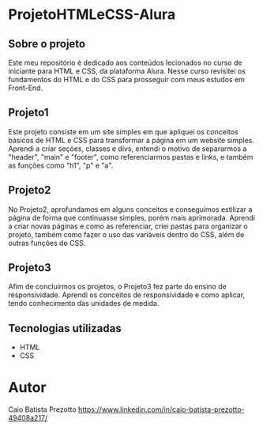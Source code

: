 # ProjetoHTMLeCSS-Alura

## Sobre o projeto

Este meu repositório é dedicado aos conteúdos lecionados no curso de iniciante para HTML e CSS, da plataforma Alura. Nesse curso revisitei os fundamentos do HTML e do CSS para prosseguir com meus estudos em Front-End.

## Projeto1

Este projeto consiste em um site simples em que apliquei os conceitos básicos de HTML e CSS para transformar a página em um website simples. Aprendi a criar seções, classes e divs, entendi o motivo de separarmos a "header", "main" e "footer", como referenciarmos pastas e links, e também as funções como "h1", "p" e "a". 

## Projeto2

No Projeto2, aprofundamos em alguns conceitos e conseguimos estilizar a página de forma que continuasse simples, porém mais aprimorada. Aprendi a criar novas páginas e como as referenciar, criei pastas para organizar o projeto, também como fazer o uso das variáveis dentro do CSS, além de outras funções do CSS.

## Projeto3

Afim de concluirmos os projetos, o Projeto3 fez parte do ensino de responsividade. Aprendi os conceitos de responsividade e como aplicar, tendo conhecimento das unidades de medida.

## Tecnologias utilizadas
- HTML
- CSS

# Autor

Caio Batista Prezotto
https://www.linkedin.com/in/caio-batista-prezotto-49408a217/
